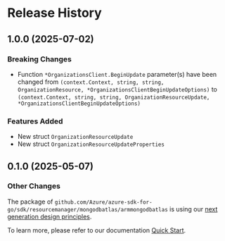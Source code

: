 # Release History

## 1.0.0 (2025-07-02)
### Breaking Changes

- Function `*OrganizationsClient.BeginUpdate` parameter(s) have been changed from `(context.Context, string, string, OrganizationResource, *OrganizationsClientBeginUpdateOptions)` to `(context.Context, string, string, OrganizationResourceUpdate, *OrganizationsClientBeginUpdateOptions)`

### Features Added

- New struct `OrganizationResourceUpdate`
- New struct `OrganizationResourceUpdateProperties`


## 0.1.0 (2025-05-07)
### Other Changes

The package of `github.com/Azure/azure-sdk-for-go/sdk/resourcemanager/mongodbatlas/armmongodbatlas` is using our [next generation design principles](https://azure.github.io/azure-sdk/general_introduction.html).

To learn more, please refer to our documentation [Quick Start](https://aka.ms/azsdk/go/mgmt).